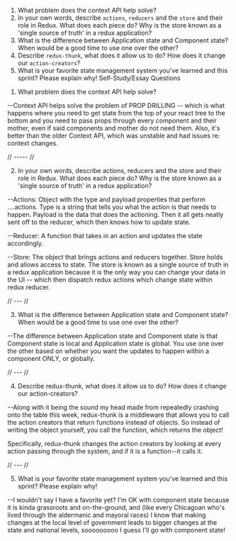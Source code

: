 1. What problem does the context API help solve?
1. In your own words, describe `actions`, `reducers` and the `store` and their role in Redux. What does each piece do? Why is the store known as a 'single source of truth' in a redux application?
1. What is the difference between Application state and Component state? When would be a good time to use one over the other?
1. Describe `redux-thunk`, what does it allow us to do? How does it change our `action-creators`?
1. What is your favorite state management system you've learned and this sprint? Please explain why!
Self-Study/Essay Questions

1) What problem does the context API help solve?

--Context API helps solve the problem of PROP DRILLING -- which is what happens where you need to get state from the top of your react tree to the bottom and you need to pass props through every component and their mother, even if said components and mother do not need them. Also, it's better than the older Context API, which was unstable and had issues re: context changes.

// ----- //

2) In your own words, describe actions, reducers and the store and their role in Redux. What does each piece do? Why is the store known as a 'single source of truth' in a redux application?

--Actions: Object with the type and payload properties that perform ....actions. Type is a string that tells you what the action is that needs to happen. Payload is the data that does the actioning. Then it all gets neatly sent off to the reducer, which then knows how to update state.

--Reducer: A function that takes in an action and updates the state accordingly.

--Store: The object that brings actions and reducers together. Store holds and allows access to state. The store is known as a single source of truth in a redux application because it is the only way you can change your data in the UI -- which then dispatch redux actions which change state within redux reducer.

// --- //

3) What is the difference between Application state and Component state? When would be a good time to use one over the other?

--The difference between Application state and Component state is that Component state is local and Application state is global. You use one over the other based on whether you want the updates to happen within a component ONLY, or globally.

// --- //

4) Describe redux-thunk, what does it allow us to do? How does it change our action-creators?

--Along with it being the sound my head made from repeatedly crashing onto the table this week, redux-thunk is a middleware that allows you to call the action creators that return functions instead of objects. So instead of writing the object yourself, you call the function, which returns the object!

Specifically, redux-thunk changes the action creators by looking at every action passing through the system, and if it is a function--it calls it.

// --- //

 5) What is your favorite state management system you've learned and this sprint? Please explain why!

--I wouldn't say I have a favorite yet? I'm OK with component state because it is kinda grassroots and on-the-ground, and (like every Chicagoan who's lived through the aldermanic and mayoral races) I know that making changes at the local level of government leads to bigger changes at the state and national levels, sooooooooo I guess I'll go with component state!